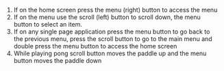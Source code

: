 1. If on the home screen press the menu (right) button to access the menu
2. If on the menu use the scroll (left) button to scroll down, the menu button to select an item.
3. If on any single page application press the menu button to go back to the previous menu, press the scroll button to go to the main menu and double press the menu button to access the home screen
4. While playing pong scroll button moves the paddle up and the menu button moves the paddle down
